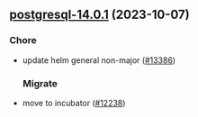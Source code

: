

## [postgresql-14.0.1](https://github.com/succelle/charts/compare/postgresql-14.0.0...postgresql-14.0.1) (2023-10-07)

### Chore

- update helm general non-major ([#13386](https://github.com/succelle/charts/issues/13386))
  
  ### Migrate

- move to incubator ([#12238](https://github.com/succelle/charts/issues/12238))
  
  